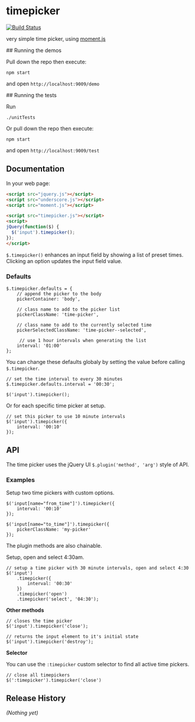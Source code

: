 timepicker
==========

[![Build Status](https://travis-ci.org/BrandwatchLtd/timepicker.svg?branch=master)](https://travis-ci.org/BrandwatchLtd/timepicker)

very simple time picker, using [moment.js](http://momentjs.com/)

## Running the demos


Pull down the repo then execute:

    npm start

and open `http://localhost:9009/demo`


## Running the tests

Run

    ./unitTests

Or pull down the repo then execute:

    npm start

and open `http://localhost:9009/test`

## Documentation

In your web page:

```html
<script src="jquery.js"></script>
<script src="underscore.js"></script>
<script src="moment.js"></script>

<script src="timepicker.js"></script>
<script>
jQuery(function($) {
  $('input').timepicker();
});
</script>
```

```$.timepicker()``` enhances an input field by showing a list of preset times. Clicking an option updates the input field value.

### Defaults

```
$.timepicker.defaults = {
    // append the picker to the body
    pickerContainer: 'body',

    // class name to add to the picker list
    pickerClassName: 'time-picker',

    // class name to add to the currently selected time
    pickerSelectedClassName: 'time-picker--selected',

     // use 1 hour intervals when generating the list
    interval: '01:00'
};
```
You can change these defaults globaly by setting the value before calling ```$.timepicker```.

```
// set the time interval to every 30 minutes
$.timepicker.defaults.interval = '00:30';

$('input').timepicker();
```

Or for each specific time picker at setup.

```
// set this picker to use 10 minute intervals
$('input').timepicker({
    interval: '00:10'
});
```

## API

The time picker uses the jQuery UI ```$.plugin('method', 'arg')``` style of API.

### Examples
Setup two time pickers with custom options.

```
$('input[name="from_time"]').timepicker({
    interval: '00:10'
});

$('input[name="to_time"]').timepicker({
    pickerClassName: 'my-picker'
});
```
The plugin methods are also chainable.

Setup, open and select 4:30am.

```
// setup a time picker with 30 minute intervals, open and select 4:30
$('input')
    .timepicker({
        interval: '00:30'
    })
    .timepicker('open')
    .timepicker('select', '04:30');
```

__Other methods__

```
// closes the time picker
$('input').timepicker('close');

// returns the input element to it's initial state
$('input').timepicker('destroy');
```

__Selector__

You can use the ```:timepicker``` custom selector to find all active time pickers.

```
// close all timepickers
$(':timepicker').timepicker('close')
```


## Release History
_(Nothing yet)_
